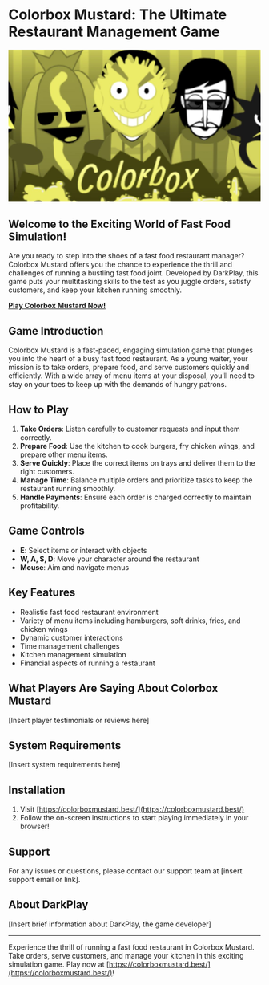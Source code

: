 # Colorbox Mustard: The Ultimate Restaurant Management Game

![Colorbox Mustard Logo](public/img/s11080.jpg)

## Welcome to the Exciting World of Fast Food Simulation!

Are you ready to step into the shoes of a fast food restaurant manager? Colorbox Mustard offers you the chance to experience the thrill and challenges of running a bustling fast food joint. Developed by DarkPlay, this game puts your multitasking skills to the test as you juggle orders, satisfy customers, and keep your kitchen running smoothly.

**[Play Colorbox Mustard Now!](https://colorboxmustard.best/)**

## Game Introduction

Colorbox Mustard is a fast-paced, engaging simulation game that plunges you into the heart of a busy fast food restaurant. As a young waiter, your mission is to take orders, prepare food, and serve customers quickly and efficiently. With a wide array of menu items at your disposal, you'll need to stay on your toes to keep up with the demands of hungry patrons.

## How to Play

1. **Take Orders**: Listen carefully to customer requests and input them correctly.
2. **Prepare Food**: Use the kitchen to cook burgers, fry chicken wings, and prepare other menu items.
3. **Serve Quickly**: Place the correct items on trays and deliver them to the right customers.
4. **Manage Time**: Balance multiple orders and prioritize tasks to keep the restaurant running smoothly.
5. **Handle Payments**: Ensure each order is charged correctly to maintain profitability.

## Game Controls

- **E**: Select items or interact with objects
- **W, A, S, D**: Move your character around the restaurant
- **Mouse**: Aim and navigate menus

## Key Features

- Realistic fast food restaurant environment
- Variety of menu items including hamburgers, soft drinks, fries, and chicken wings
- Dynamic customer interactions
- Time management challenges
- Kitchen management simulation
- Financial aspects of running a restaurant

## What Players Are Saying About Colorbox Mustard

[Insert player testimonials or reviews here]

## System Requirements

[Insert system requirements here]

## Installation

1. Visit [https://colorboxmustard.best/](https://colorboxmustard.best/)
2. Follow the on-screen instructions to start playing immediately in your browser!

## Support

For any issues or questions, please contact our support team at [insert support email or link].

## About DarkPlay

[Insert brief information about DarkPlay, the game developer]

---

Experience the thrill of running a fast food restaurant in Colorbox Mustard. Take orders, serve customers, and manage your kitchen in this exciting simulation game. Play now at [https://colorboxmustard.best/](https://colorboxmustard.best/)!